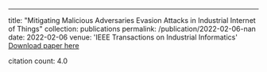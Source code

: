 ---
title: "Mitigating Malicious Adversaries Evasion Attacks in Industrial Internet of Things"
collection: publications
permalink: /publication/2022-02-06-nan
date: 2022-02-06
venue: 'IEEE Transactions on Industrial Informatics'
[Download paper here](https://scholar.google.com/citations?view_op=view_citation&hl=en&user=CCckbEUAAAAJ&cstart=20&pagesize=80&citation_for_view=CCckbEUAAAAJ:tH6gc1N1XXoC)

citation count: 4.0